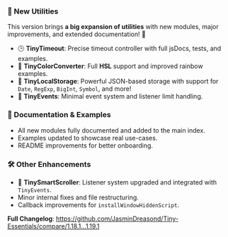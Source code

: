 ### 🚀 New Utilities
This version brings **a big expansion of utilities** with new modules, major improvements, and extended documentation! 🎉

* 🕒 **TinyTimeout**: Precise timeout controller with full jsDocs, tests, and examples.
* 🎨 **TinyColorConverter**: Full **HSL** support and improved rainbow examples.
* 💽 **TinyLocalStorage**: Powerful JSON-based storage with support for `Date`, `RegExp`, `BigInt`, `Symbol`, and more!
* 📡 **TinyEvents**: Minimal event system and listener limit handling.

### 📘 Documentation & Examples

* All new modules fully documented and added to the main index.
* Examples updated to showcase real use-cases.
* README improvements for better onboarding.

### 🛠️ Other Enhancements

* 🧭 **TinySmartScroller**: Listener system upgraded and integrated with `TinyEvents`.
* Minor internal fixes and file restructuring.
* Callback improvements for `installWindowHiddenScript`.

**Full Changelog**: https://github.com/JasminDreasond/Tiny-Essentials/compare/1.18.1...1.19.1